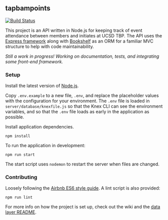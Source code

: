 ## tapbampoints

[![Build Status](https://travis-ci.org/ucsd-tbp/tapbampoints-api.svg?branch=master)](https://travis-ci.org/ucsd-tbp/tapbampoints-api)

This project is an API written in Node.js for keeping track of event attendance between members and initiates at UCSD TBP. The API uses the [Express framework](http://expressjs.com) along with [Bookshelf](http://bookshelfjs.org) as an ORM for a familiar MVC structure to help with code maintainability.

*Still a work in progress! Working on documentation, tests, and integrating some front-end framework.*

### Setup

Install the latest version of [Node.js](https://nodejs.org/en/).

Copy `.env.example` to a new file, `.env`, and replace the placeholder values with the configuration for your environment. The `.env` file is loaded in `server/database/knexfile.js` so that the Knex CLI can see the environment variables, and so that the `.env` file loads as early in the application as possible.

Install application dependencies.
```
npm install
```
To run the application in development:
```
npm run start
```
The start script uses `nodemon` to restart the server when files are changed.

### Contributing

Loosely following the [Airbnb ES6 style guide](https://github.com/airbnb/javascript). A lint script is also provided:
```
npm run lint
```
For more info on how the project is set up, check out the wiki and the [data layer README](server/database/README.md).
